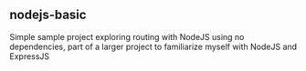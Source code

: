 ## nodejs-basic
Simple sample project exploring routing with NodeJS using no dependencies, part of a larger project to familiarize myself with NodeJS and ExpressJS
